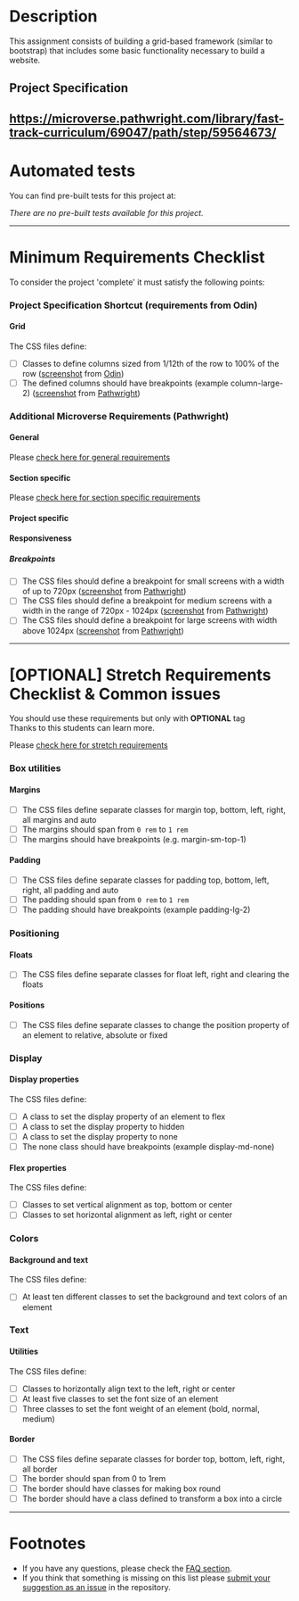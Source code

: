 # Description

This assignment consists of building a grid-based framework (similar to bootstrap) that includes some basic functionality necessary to build a website.

## Project Specification

## https://microverse.pathwright.com/library/fast-track-curriculum/69047/path/step/59564673/

# Automated tests

You can find pre-built tests for this project at:

_There are no pre-built tests available for this project._

---

# Minimum Requirements Checklist

To consider the project 'complete' it must satisfy the following points:

### Project Specification Shortcut (**requirements from Odin**)

#### Grid

The CSS files define:

- [ ] Classes to define columns sized from 1/12th of the row to 100% of the row ([screenshot](https://gitlab.com/microverse/guides/projects/requirements_screenshots/raw/master/images/html_css/grid_based_framework/12_column_grid_requirement.png) from [Odin](https://www.theodinproject.com/courses/html5-and-css3/lessons/design-your-own-grid-based-framework))
- [ ] The defined columns should have breakpoints (example column-large-2) ([screenshot](https://gitlab.com/microverse/guides/projects/requirements_screenshots/raw/master/images/html_css/grid_based_framework/breakpoints_requirement.png) from [Pathwright](https://microverse.pathwright.com/library/fast-track-curriculum/69047/path/step/59564673/))

### Additional Microverse Requirements (Pathwright)

#### General

Please [check here for general requirements](../general_minimum_crucial_list.md)

#### Section specific

Please [check here for section specific requirements](./section_minimum_crucial_list.md)

#### Project specific

#### Responsiveness

##### Breakpoints

- [ ] The CSS files should define a breakpoint for small screens with a width of up to 720px ([screenshot](https://gitlab.com/microverse/guides/projects/requirements_screenshots/raw/master/images/html_css/grid_based_framework/small_breakpoint_requirement.png) from [Pathwright](https://microverse.pathwright.com/library/fast-track-curriculum/69047/path/step/59564673/))
- [ ] The CSS files should define a breakpoint for medium screens with a width in the range of 720px - 1024px ([screenshot](https://gitlab.com/microverse/guides/projects/requirements_screenshots/raw/master/images/html_css/grid_based_framework/medium_breakpoint_requirement.png) from [Pathwright](https://microverse.pathwright.com/library/fast-track-curriculum/69047/path/step/59564673/))
- [ ] The CSS files should define a breakpoint for large screens with width above 1024px ([screenshot](https://gitlab.com/microverse/guides/projects/requirements_screenshots/raw/master/images/html_css/grid_based_framework/large_breakpoint_requirement.png) from [Pathwright](https://microverse.pathwright.com/library/fast-track-curriculum/69047/path/step/59564673/))

---

# [OPTIONAL] Stretch Requirements Checklist & Common issues

You should use these requirements but only with **OPTIONAL** tag  
Thanks to this students can learn more.

Please [check here for stretch requirements](./section_stretch_list.md)

### Box utilities

#### Margins

- [ ] The CSS files define separate classes for margin top, bottom, left, right, all margins and auto
- [ ] The margins should span from `0 rem` to `1 rem`
- [ ] The margins should have breakpoints (e.g. margin-sm-top-1)

#### Padding

- [ ] The CSS files define separate classes for padding top, bottom, left, right, all padding and auto
- [ ] The padding should span from `0 rem` to `1 rem`
- [ ] The padding should have breakpoints (example padding-lg-2)

### Positioning

#### Floats

- [ ] The CSS files define separate classes for float left, right and clearing the floats

#### Positions

- [ ] The CSS files define separate classes to change the position property of an element to relative, absolute or fixed

### Display

#### Display properties

The CSS files define:

- [ ] A class to set the display property of an element to flex
- [ ] A class to set the display property to hidden
- [ ] A class to set the display property to none
- [ ] The none class should have breakpoints (example display-md-none)

#### Flex properties

The CSS files define:

- [ ] Classes to set vertical alignment as top, bottom or center
- [ ] Classes to set horizontal alignment as left, right or center

### Colors

#### Background and text

The CSS files define:

- [ ] At least ten different classes to set the background and text colors of an element

### Text

#### Utilities

The CSS files define:

- [ ] Classes to horizontally align text to the left, right or center
- [ ] At least five classes to set the font size of an element
- [ ] Three classes to set the font weight of an element (bold, normal, medium)

#### Border

- [ ] The CSS files define separate classes for border top, bottom, left, right, all border
- [ ] The border should span from 0 to 1rem
- [ ] The border should have classes for making box round
- [ ] The border should have a class defined to transform a box into a circle

---

# Footnotes

- If you have any questions, please check the [FAQ section](https://gitlab.com/microverse/guides/tse/how_to_be_a_tse/blob/master/faq/faq.md).
- If you think that something is missing on this list please [submit your suggestion as an issue](https://gitlab.com/microverse/guides/code_review/code_review_guidelines/issues/new) in the repository.
